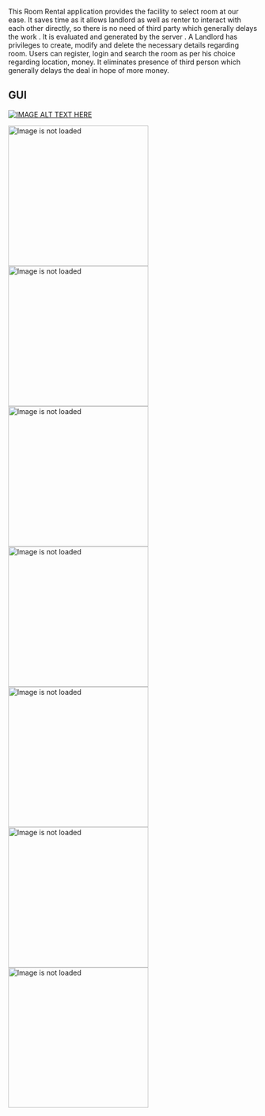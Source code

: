 This Room Rental application provides the facility to select room at our ease. It saves time as it allows landlord  as well as renter to interact with each other directly, so there is no need of third party which generally delays the work . It is evaluated and generated by the server . A Landlord  has privileges to create, modify and delete the necessary details regarding room. Users can register, login and search the room as per his choice regarding location, money. It eliminates presence of third person which generally delays the deal in hope of more money.
## GUI
[![IMAGE ALT TEXT HERE](https://img.youtube.com/vi/kgrtsTxmQFQ/0.jpg)](https://www.youtube.com/watch?v=kgrtsTxmQFQ)

<img alt="Image is not loaded" src="https://img.youtube.com/vi/https://youtu.be/kgrtsTxmQFQ/0.jpg" width="283"> <img alt="Image is not loaded" src="https://github.com/Sawan-Kag/Roomi/blob/main/Welcome.png?raw=true" width="283"> <img alt="Image is not loaded" src="https://github.com/Sawan-Kag/Roomi/blob/main/SignUp.png?raw=true" width="283"> <img alt="Image is not loaded" src="https://github.com/Sawan-Kag/Roomi/blob/main/Home.png?raw=true" width="283"> <img alt="Image is not loaded" src="https://github.com/Sawan-Kag/Roomi/blob/main/Drawer.png?raw=true" width="283"> <img alt="Image is not loaded" src="https://github.com/Sawan-Kag/Roomi/blob/main/Uplod1.png?raw=true" width="283"> <img alt="Image is not loaded" src="https://github.com/Sawan-Kag/Roomi/blob/main/Uplod2.png?raw=true" width="283"> 
